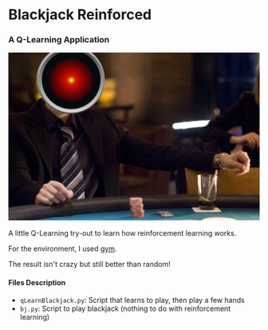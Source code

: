# Blackjack Reinforced

### A Q-Learning Application

![](https://raw.githubusercontent.com/Hugo-Nattagh/Q-Blackjack/master/Hal.png)

A little Q-Learning try-out to learn how reinforcement learning works.

For the environment, I used [gym](https://github.com/openai/gym).

The result isn't crazy but still better than random!

#### Files Description

- `qLearnBlackjack.py`: Script that learns to play, then play a few hands
- `bj.py`: Script to play blackjack (nothing to do with reinforcement learning)
